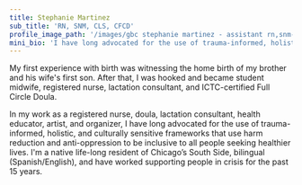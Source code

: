 ```yaml
---
title: Stephanie Martinez
sub_title: 'RN, SNM, CLS, CFCD'
profile_image_path: '/images/gbc stephanie martinez - assistant rn,snm-min.jpg'
mini_bio: 'I have long advocated for the use of trauma-informed, holistic, and culturally sensitive frameworks that use harm reduction and anti-oppression to be inclusive to all people seeking healthier lives.'
---
```



My first experience with birth was witnessing the home birth of my brother and his wife's first son. After that, I was hooked and became student midwife, registered nurse, lactation consultant, and ICTC-certified Full Circle Doula.

In my work as a registered nurse, doula, lactation consultant, health educator, artist, and organizer, I have long advocated for the use of trauma-informed, holistic, and culturally sensitive frameworks that use harm reduction and anti-oppression to be inclusive to all people seeking healthier lives. I'm a native life-long resident of Chicago’s South Side, bilingual (Spanish/English), and have worked supporting people in crisis for the past 15 years.